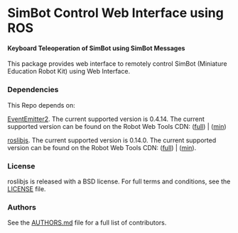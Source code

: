 SimBot Control Web Interface using ROS
================

#### Keyboard Teleoperation of SimBot using SimBot Messages
This package provides web interface to remotely control SimBot (Miniature Education Robot Kit) using Web Interface.

### Dependencies
This Repo depends on:

[EventEmitter2](https://github.com/hij1nx/EventEmitter2). The current supported version is 0.4.14. The current supported version can be found on the Robot Web Tools CDN: ([full](http://cdn.robotwebtools.org/EventEmitter2/0.4.14/eventemitter2.js)) | ([min](http://cdn.robotwebtools.org/EventEmitter2/0.4.14/eventemitter2.min.js))

[roslibjs](https://github.com/RobotWebTools/roslibjs). The current supported version is 0.14.0. The current supported version can be found on the Robot Web Tools CDN: ([full](http://cdn.robotwebtools.org/roslibjs/0.14.0/roslib.js)) | ([min](http://cdn.robotwebtools.org/roslibjs/0.14.0/roslib.min.js)).



### License
roslibjs is released with a BSD license. For full terms and conditions, see the [LICENSE](LICENSE) file.

### Authors
See the [AUTHORS.md](https://github.com/munn33b/simbot-ros/blob/main/simbot_teleop_web/AUTHORS.md) file for a full list of contributors.

